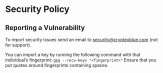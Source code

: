 # Security Policy

## Reporting a Vulnerability

To report security issues send an email to security@cryptexblue.com (not for support).

You can import a key by running the following command with that individual’s fingerprint: `gpg --recv-keys "<fingerprint>"` Ensure that you put quotes around fingerprints containing spaces.

